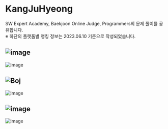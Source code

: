 # KangJuHyeong
SW Expert Academy, Baekjoon Online Judge, Programmers의 문제 풀이를 공유합니다. </br>
※ 하단의 플랫폼별 랭킹 정보는 2023.06.10 기준으로 작성되었습니다.

![image](https://github.com/OneDay-OneCoding/KangJuHyeong/assets/63866366/61147a12-534e-407b-8500-50f3d608ad1f)
---
![image](https://github.com/OneDay-OneCoding/KangJuHyeong/assets/63866366/b5bf50a7-7840-4181-8797-61c9748d9eba)

![Boj](https://github.com/OneDay-OneCoding/KangJuHyeong/assets/63866366/68f14f07-f3eb-46fa-9435-69a7e9cce18f)
---
![image](https://github.com/OneDay-OneCoding/KangJuHyeong/assets/63866366/234b970d-3f5a-423e-944c-5426d7e3dba2)

![image](https://github.com/OneDay-OneCoding/KangJuHyeong/assets/63866366/9fdb2e7e-328c-4d2a-88d4-a35cd84a24b5)
---
![image](https://github.com/OneDay-OneCoding/KangJuHyeong/assets/63866366/b248f3ad-4742-4159-b1c1-5e357b8c1e90)
